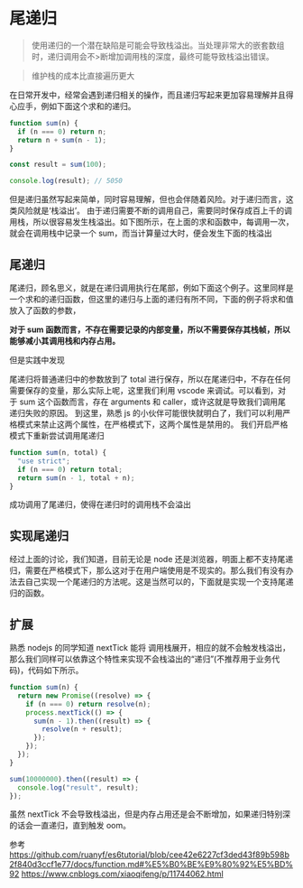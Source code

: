 # 尾递归

>使用递归的一个潜在缺陷是可能会导致栈溢出。当处理非常大的嵌套数组时，递归调用会不>断增加调用栈的深度，最终可能导致栈溢出错误。

> 维护栈的成本比直接遍历更大

在日常开发中，经常会遇到递归相关的操作，而且递归写起来更加容易理解并且得心应手，例如下面这个求和的递归。

```js
function sum(n) {
  if (n === 0) return n;
  return n + sum(n - 1);
}

const result = sum(100);

console.log(result); // 5050
```

但是递归虽然写起来简单，同时容易理解，但也会伴随着风险。对于递归而言，这类风险就是‘栈溢出’。
由于递归需要不断的调用自己，需要同时保存成百上千的调用栈，所以很容易发生栈溢出。如下图所示，在上面的求和函数中，每调用一次，就会在调用栈中记录一个 sum，而当计算量过大时，便会发生下面的栈溢出

## 尾递归

尾递归，顾名思义，就是在递归调用执行在尾部，例如下面这个例子。这里同样是一个求和的递归函数，但这里的递归与上面的递归有所不同，下面的例子将求和值放入了函数的参数，

**对于 sum 函数而言，不存在需要记录的内部变量，所以不需要保存其栈帧，所以能够减小其调用栈和内存占用。**

但是实践中发现

尾递归将普通递归中的参数放到了 total 进行保存，所以在尾递归中，不存在任何需要保存的变量，那么实际上呢，这里我们利用 vscode 来调试。可以看到，对于 sum 这个函数而言，存在 arguments 和 caller，或许这就是导致我们调用尾递归失败的原因。
到这里，熟悉 js 的小伙伴可能很快就明白了，我们可以利用严格模式来禁止这两个属性，在严格模式下，这两个属性是禁用的。
我们开启严格模式下重新尝试调用尾递归

```js
function sum(n, total) {
  "use strict";
  if (n === 0) return total;
  return sum(n - 1, total + n);
}
```

成功调用了尾递归，使得在递归时的调用栈不会溢出

## 实现尾递归

经过上面的讨论，我们知道，目前无论是 node 还是浏览器，明面上都不支持尾递归，需要在严格模式下，那么这对于在用户端使用是不现实的。那么我们有没有办法去自己实现一个尾递归的方法呢。这是当然可以的，下面就是实现一个支持尾递归的函数。

## 扩展

熟悉 nodejs 的同学知道 nextTick 能将 调用栈展开，相应的就不会触发栈溢出，那么我们同样可以依靠这个特性来实现不会栈溢出的“递归”(不推荐用于业务代码)，代码如下所示。

```js
function sum(n) {
  return new Promise((resolve) => {
    if (n === 0) return resolve(n);
    process.nextTick(() => {
      sum(n - 1).then((result) => {
        resolve(n + result);
      });
    });
  });
}

sum(10000000).then((result) => {
  console.log("result", result);
});
```

虽然 nextTick 不会导致栈溢出，但是内存占用还是会不断增加，如果递归特别深的话会一直递归，直到触发 oom。

参考
https://github.com/ruanyf/es6tutorial/blob/cee42e6227cf3ded43f89b598b2f840d3ccf1e77/docs/function.md#%E5%B0%BE%E9%80%92%E5%BD%92
https://www.cnblogs.com/xiaoqifeng/p/11744062.html
